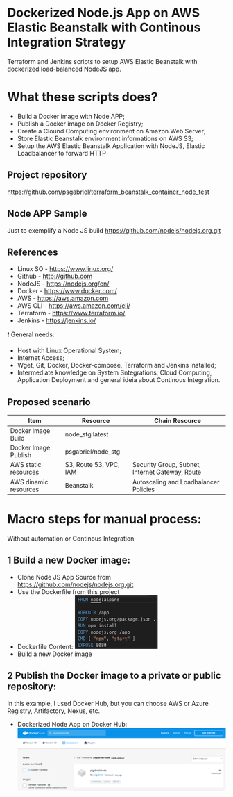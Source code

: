 # Dockerized Node.js App on AWS Elastic Beanstalk with Continous Integration Strategy

Terraform and Jenkins scripts to setup AWS Elastic Beanstalk with dockerized load-balanced NodeJS app.

# What these scripts does?
- Build a Docker image with Node APP;
- Publish a Docker image on Docker Registry;
- Create a Clound Computing environment on Amazon Web Server;
- Store Elastic Beanstalk environment informations on AWS S3; 
- Setup the AWS Elastic Beanstalk Application with NodeJS, Elastic Loadbalancer to forward HTTP

## Project repository
https://github.com/psgabriel/terraform_beanstalk_container_node_test

## Node APP Sample
Just to exemplify a Node JS build
https://github.com/nodejs/nodejs.org.git


## References
- Linux SO - https://www.linux.org/
- Github - http://github.com
- NodeJS - https://nodejs.org/en/
- Docker - https://www.docker.com/
- AWS - https://aws.amazon.com
- AWS CLI - https://aws.amazon.com/cli/
- Terraform - https://www.terraform.io/
- Jenkins - https://jenkins.io/

:exclamation: General needs:
- Host with Linux Operational System;
- Internet Access;
- Wget, Git, Docker, Docker-compose, Terraform and Jenkins installed;
- Intermediate knowledge on System Sntegrations, Cloud Computing, Application Deployment and general ideia about Continous Integration.

## Proposed scenario

| Item                    | Resource                | Chain Resource                                  |
|-------------------------|-------------------------|-------------------------------------------------|
| Docker Image Build      | node_stg:latest         |                                                 |
| Docker Image Publish    | psgabriel/node_stg      |                                                 |
| AWS static resources    | S3, Route 53, VPC, IAM  | Security Group, Subnet, Internet Gateway, Route |
| AWS dinamic resources   | Beanstalk               | Autoscaling and Loadbalancer Policies           |

# Macro steps for manual process:
Without automation or Continous Integration

## 1 Build a new Docker image:
- Clone Node JS App Source from https://github.com/nodejs/nodejs.org.git
- Use the Dockerfile from this project
- Dockerfile Content:
![Image of Dockerfile](images/docker_build.png)
- Build a new Docker image

## 2 Publish the Docker image to a private or public repository:
In this example, I used Docker Hub, but you can choose AWS or Azure Registry, Artifactory, Nexus, etc.
- Dockerized Node App on Docker Hub:
![Image of Dockerhub](images/docker_hub.png)

